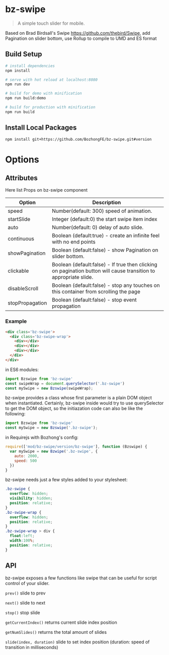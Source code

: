 # bz-swipe

> A simple touch slider for mobile.

Based on Brad Birdsall's Swipe https://github.com/thebird/Swipe, add Pagination on slider bottom,
use Rollup to compile to UMD and ES format


## Build Setup

``` bash
# install dependencies
npm install

# serve with hot reload at localhost:8080
npm run dev

# build for demo with minification
npm run build:demo

# build for production with minification
npm run build
```
## Install Local Packages
```bash
npm install git+https://github.com/BozhongFE/bz-swipe.git#version
```
# Options
## Attributes
Here list Props on bz-swipe component

| Option | Description |
| ----- | ----- |
| speed | Number(default: 300) speed of animation. |
| startSlide |  Integer (default:0)  the start swipe item index |
| auto | Number(default: 0) delay of auto slide. |
| continuous | Boolean (default:true) - create an infinite feel with no end points |
| showPagination | Boolean (default:false) - show Pagination on slider bottom. |
| clickable | Boolean (default:false) - If true then clicking on pagination button will cause transition to appropriate slide.
| disableScroll | Boolean (default:false) - stop any touches on this container from scrolling the page
| stopPropagation | Boolean (default:false) - stop event propagation 
### Example
``` html
<div class='bz-swipe'>
  <div class='bz-swipe-wrap'>
    <div></div>
    <div></div>
    <div></div>
  </div>
</div>
```
in ES6 modules:
``` js
import Bzswipe from 'bz-swipe'
const swipeWrap = document.querySelector('.bz-swipe')
const mySwipe = new Bzswipe(swipeWrap);
```

bz-swipe provides a class whose first parameter is a plain DOM object when instantiated. Certainly, bz-swipe inside would try to use querySelector to get the DOM object, so the initiazation code can also be like the following:

``` js
import Bzswipe from 'bz-swipe'
const mySwipe = new Bzswipe('.bz-swipe');
```

in Requirejs with Bozhong's config:

```js
require(['mod/bz-swipe/version/bz-swipe'], function (Bzswipe) {
  var mySwipe = new Bzwipe('.bz-swipe', {
    auto: 2000,
    speed: 500
  })
}
```
bz-swipe needs just a few styles added to your stylesheet:
``` css
.bz-swipe {
  overflow: hidden;
  visibility: hidden;
  position: relative;
}
.bz-swipe-wrap {
  overflow: hidden;
  position: relative;
}
.bz-swipe-wrap > div {
  float:left;
  width:100%;
  position: relative;
}
```

## API

bz-swipe exposes a few functions like swipe that can be useful for script control of your slider.

`prev()` slide to prev

`next()` slide to next

`stop()` stop slide

`getCurrentIndex()` returns current slide index position

`getNumSlides()` returns the total amount of slides

`slide(index, duration)` slide to set index position (duration: speed of transition in milliseconds)